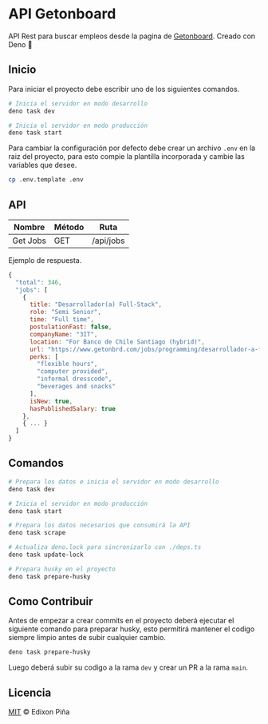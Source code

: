 # API Getonboard

API Rest para buscar empleos desde la pagina de [Getonboard](https://www.getonbrd.com/). Creado con Deno 🦕

## Inicio

Para iniciar el proyecto debe escribir uno de los siguientes comandos.
```bash
# Inicia el servidor en modo desarrollo
deno task dev

# Inicia el servidor en modo producción
deno task start
```
Para cambiar la configuración por defecto debe crear un archivo `.env` en la raiz del proyecto, para esto compie la plantilla incorporada y cambie las variables que desee.
```bash
cp .env.template .env
```

## API

| Nombre   | Método | Ruta      |
| -------- | ------ | --------- |
| Get Jobs | GET    | /api/jobs |

Ejemplo de respuesta.
```js
{
  "total": 346,
  "jobs": [
    {
      title: "Desarrollador(a) Full-Stack",
      role: "Semi Senior",
      time: "Full time",
      postulationFast: false,
      companyName: "3IT",
      location: "For Banco de Chile Santiago (hybrid)",
      url: "https://www.getonbrd.com/jobs/programming/desarrollador-a-full-stack-3it-santiago-ffac",
      perks: [
        "flexible hours",
        "computer provided",
        "informal dresscode",
        "beverages and snacks"
      ],
      isNew: true,
      hasPublishedSalary: true
    },
    { ... }
  ]
}
```

## Comandos
```bash
# Prepara los datos e inicia el servidor en modo desarrollo
deno task dev

# Inicia el servidor en modo producción
deno task start

# Prepara los datos necesarios que consumirá la API
deno task scrape

# Actualiza deno.lock para sincronizarlo con ./deps.ts
deno task update-lock

# Prepara husky en el proyecto
deno task prepare-husky
```

## Como Contribuir

Antes de empezar a crear commits en el proyecto deberá ejecutar el siguiente comando para preparar husky, esto permitirá mantener el codigo siempre limpio antes de subir cualquier cambio.
```bash
deno task prepare-husky
```
Luego deberá subir su codigo a la rama `dev` y crear un PR a la rama `main`.


## Licencia

[MIT](https://github.com/EdixonAlberto/api-getonboard/blob/main/LICENSE) &copy; Edixon Piña
